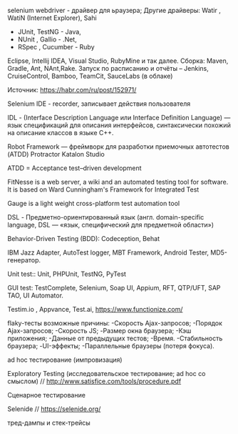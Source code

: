 
selenium webdriver - драйвер для ьраузера;
Другие драйверы: Watir , WatiN (Internet Explorer), Sahi

 + JUnit, TestNG - Java, 
 + NUnit , Gallio - .Net, 
 + RSpec , Cucumber -  Ruby 

Eclipse, Intellij IDEA, Visual Studio, RubyMine и так далее. 
Сборка: Maven, Gradle, Ant, NAnt,Rake. 
Запуск по расписанию и отчёты  – Jenkins, CruiseControl, Bamboo, TeamCit, SauceLabs (в облаке)

Источник: https://habr.com/ru/post/152971/

Selenium IDE - recorder, записывает действия пользователя


IDL - (Interface Description Language или Interface Definition Language) — язык спецификаций для описания интерфейсов, синтаксически похожий на описание классов в языке C++.

Robot Framework — фреймворк для разработки приемочных автотестов (ATDD)
Protractor
Katalon Studio

ATDD = Acceptance test–driven development

FitNesse is a web server, a wiki and an automated testing tool for software. It is based on Ward Cunningham's Framework for Integrated Test

Gauge is a light weight cross-platform test automation tool

DSL - Предметно-ориентированный язык (англ. domain-specific language, DSL — «язык, специфический для предметной области»)

Behavior-Driven Testing (BDD): Codeception, Behat

IBM Jazz Adapter, AutoTest logger, MBT Framework, Android Tester, MD5-генератор.

Unit test:: Unit, PHPUnit, TestNG, PyTest

GUI test:  TestComplete, Selenium, Soap UI, Appium, RFT, QTP/UFT, SAP TAO, UI Automator.

Testim.io , Appvance, Test.ai, https://www.functionize.com/

flaky-тесты 
возможные причины:
-Скорость Ajax-запросов;
-Порядок Ajax-запросов;
-Скорость JS;
-Размер окна браузера;
-Кэш приложения;
-Данные от предыдущих тестов;
-Время.
-Стабильность браузера;
-UI-эффекты;
-Параллельные браузеры (потеря фокуса).

ad hoc тестирование (импровизация)

Exploratory Testing (исследовательское тестирование; ad hoc со смыслом) // http://www.satisfice.com/tools/procedure.pdf

Сценарное тестирование


Selenide // https://selenide.org/

тред-дампы и стек-трейсы




